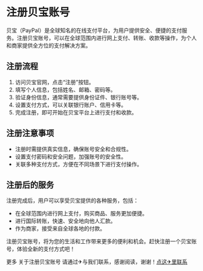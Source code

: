# 注册贝宝账号

贝宝（PayPal）是全球知名的在线支付平台，为用户提供安全、便捷的支付服务。注册贝宝账号，可以在全球范围内进行网上支付、转账、收款等操作，为个人和商家提供全方位的支付解决方案。

## 注册流程
1. 访问贝宝官网，点击“注册”按钮。
2. 填写个人信息，包括姓名、邮箱、密码等。
3. 验证身份信息，通常需要提供身份证件、银行账号等。
4. 设置支付方式，可以关联银行账户、信用卡等。
5. 完成注册，即可开始在贝宝平台上进行支付和收款。

## 注册注意事项
- 注册时需提供真实信息，确保账号安全和合规性。
- 设置支付密码和安全问题，加强账号的安全性。
- 关联多种支付方式，方便在不同场景下进行支付操作。

## 注册后的服务
注册完成后，用户可以享受贝宝提供的各种服务，包括：
- 在全球范围内进行网上支付，购买商品、服务更加便捷。
- 进行国际转账，快速、安全地向他人汇款。
- 作为商家，接受来自全球各地的付款。

注册贝宝账号，将为您的生活和工作带来更多的便利和机会。赶快注册一个贝宝账号，体验全新的支付方式吧！

更多 关于注册贝宝账号 请通过✈与我们联系，感谢阅读，谢谢！[点这✈里联系](https://1.k02.cc)